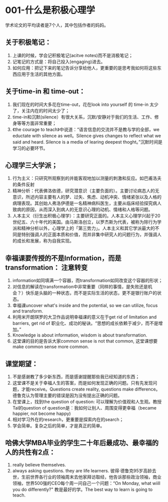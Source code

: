 # 001-什么是积极心理学
 学术论文的平均读者是7个人，其中包括作者的妈妈。
 ## 关于积极笔记： 
 1. 上课的时候，学会记积极笔记(acitve notes)而不是消极笔记； 
 2. 记笔记的方式是：将自己投入(engaging)进去。
 3. 如何应用：把记下来的笔记告诉分享给他人，更重要的是思考我如何将这些东西应用于生活的其他方面。 
 ## 关于time-in 和 time-out：
 1. 我们现在的时间大多花在time-out，花在look into yourself 的 time-in 太少了，关注内在的时间太少了；
 2. time-in和沉默(silence）有很大关系，沉默/安静对于我们的生活、工作、修身等等方面非常重要； 
 3. 《the courage to teach》中说道：“语言信息的交流并不是教与学的全部，we eductate with silence as well。Silence gives changes to reflect what we said and heard. Silence is a media of learing deepest thoght。”沉默时间是学习的必要环节。 
 ## 心理学三大学派；
 1. 行为主义：只研究所观察到的并能客观地加以测量的刺激和反应。如巴甫洛夫的条件反射
 2. 精神分析：代表佛洛依德，研究潜意识（主要负面的）。主要讨论病态人的无意识，所述内容主要有人的梦、过失、焦虑、动机冲突、情绪紧张以及人格的病理表现。其创始人弗洛伊德是一名精神病科医生，主要从临床经验探究病人致病的原因，从而深入到病人的无意识心理的动机、情绪和人格等问题。 
 3. 人本主义（衍生出积极心理学）：主要研究正面的。人本主义心理学兴起于20世纪五、六十年代的美国。由马斯洛创立，以罗杰斯为代表，被称为除行为学派和精神分析以外，心理学上的「第三势力」。人本主义和其它学派最大的不同是特别强调人的正面本质和价值，而并非集中研究人的问题行为，并强调人的成长和发展，称为自我实现。 
 ## 幸福课要传授的不是Information，而是transformation： 注意转变
 1. information如同填满一个容器，而transformation如同改变这个容器的形状； 
 2. 对信息的解读在transformation中非常重要（同样的事情，是失败还是机会？）快乐是头脑的一种状态，而不是实际生活的状态，更不是银行账户的状态。 
 3. 幸福课uncover what's inside and the potential, so we can utilize, focus and transform. 
 4. 利用米开朗琪罗的大卫作品说明幸福课的意义在于get rid of limitation and barriers, get rid of 职业化、成功的秘诀。“思想的成长依赖于减少，而不是增加。” 
 5. Knowledge is about information, wisdom is about transformation. 
 6. 这堂课的目的是告诉大家common sense is not that common, 这堂课想要make common sense more common. 
 ## 课堂期望：
 1. 不是感谢教了多少新东西，而是感谢提醒那些我已经知道的东西； 
 2. 这堂课不是关于幸福人生的答案，而是如何发现正确的问题。只有先发现问题，才能receive。Questions create reality, questions make difference。德鲁克认为管理主要的错误是因为没有提出正确的问题。 
 3. 在堂课上，找到the question of question: 可以理解为价值观和人生观。教授Tal的question of question是：我如何让别人、周围变得更幸福（became happier, not become happy) 
 4. 相对学习外在的research，更重要是探索内在的search； 
 5. 学会简单。复杂之后的简单，才是真正的简单。 
 ##  哈佛大学MBA毕业的学生二十年后最成功、最幸福的人的共性有2点：
 1. really believe themselves. 
 2. always asking questions. they are life learners. 
 彼得·德鲁克95岁高龄去世，生前世界各行业的领袖周末去他家拜访取经，他告诉那些政治领袖，商业领袖，世界500强的CEO每个周一问自己一个问题：“On Monday, what wiill you do differently?" 教是最好的学。The best way to learn is going to teach.  